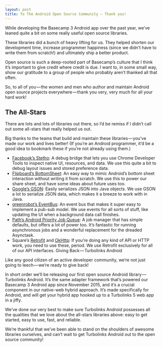 ```yaml
---
layout: post
title: To The Android Open Source Community — Thank you!
---
```


While developing the Basecamp 3 Android app over the past year, we’ve leaned quite a bit on some really useful open source libraries.

These libraries did a bunch of heavy lifting for us. They helped shorten our development time, increase programmer happiness (since we didn’t have to write them from scratch!) and ultimately ship a better product.

Open source is such a deep-rooted part of Basecamp’s culture that I think it’s important to give credit where credit is due. I want to, in some small way, show our gratitude to a group of people who probably aren’t thanked all that often.

So, to all of you — the women and men who author and maintain Android open source projects everywhere — thank you very, very much for all your hard work!

## The All-Stars

There are lots and lots of libraries out there, so I’d be remiss if I didn’t call out some all-stars that really helped us out.

Big thanks to the teams that build and maintain these libraries — you’ve made our work and lives better! (If you’re an Android programmer, it’d be a good idea to bookmark these if you’re not already using them.)

* [Facebook’s Stetho](https://github.com/facebook/stetho/): A debug bridge that lets you use Chrome Developer Tools to inspect native UI, resources, and data. We use this quite a bit to debug layout issues and stored preference data.
* [Flipboard’s BottomSheet](https://github.com/Flipboard/bottomsheet): An easy way to mimic Android’s bottom sheet interaction without writing it from scratch. We use this to power our share sheet, and have some ideas about future uses too.
* [Google’s GSON](https://github.com/google/gson): Easily serializes JSON into Java objects. We use GSON a lot to serialize JSON data, which makes it a breeze to work with in Java.
* [greenrobot’s EventBus](https://github.com/greenrobot/EventBus): An event bus that makes it super easy to implement a pub-sub model. We use events for all sorts of stuff, like updating the UI when a background data call finishes.
* [Path’s Android Priority Job Queue](https://github.com/yigit/android-priority-jobqueue): A job manager that has simple defaults, but offers a lot of power too. It’s fantastic for running asynchronous jobs and a wonderful replacement for the dreaded Asynctask.
* Square’s [Retrofit](https://github.com/square/retrofit) and [OkHttp](https://github.com/square/okhttp): If you’re doing any kind of API or HTTP work, you need to use these, period. We use Retrofit exclusively for all of our API interfaces.
Giving Back — Turbolinks Android

Like any good citizen of an active developer community, we’re not just going to leech — we’re ready to give back!

In short order we’ll be releasing our first open source Android library — Turbolinks Android. It’s the same adapter framework that’s powered our Basecamp 3 Android app since November 2015, and it’s a crucial component in our native-web hybrid approach. It’s made specifically for Android, and will get your hybrid app hooked up to a Turbolinks 5 web app in a jiffy.

We’ve done our very best to make sure Turbolinks Android possesses all the qualities that we love about the all-stars libraries above: easy to get started, easy to use, fast, and reliable.

We’re thankful that we’ve been able to stand on the shoulders of awesome libraries ourselves, and can’t wait to get Turbolinks Android out to the open source community!